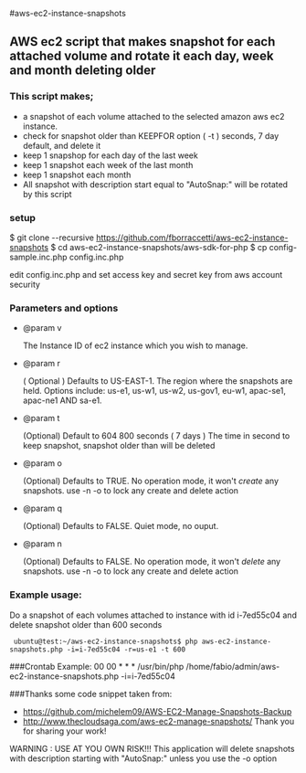 #aws-ec2-instance-snapshots 
 
## AWS ec2 script that makes snapshot for each attached volume and rotate it each day, week and month deleting older 
 
### This script makes;
* a snapshot of each volume attached to the selected amazon aws ec2 instance.
* check for snapshot older than KEEPFOR option ( -t ) seconds, 7 day default, and delete it 
* keep 1 snapshop for each day of the last week
* keep 1 snapshot each week  of the last month
* keep 1 snapshot each month
* All snapshot with description start equal to "AutoSnap:" will be rotated by this script
  
  
### setup

$ git clone --recursive https://github.com/fborraccetti/aws-ec2-instance-snapshots
$ cd aws-ec2-instance-snapshots/aws-sdk-for-php
$ cp config-sample.inc.php config.inc.php

edit config.inc.php and set access key and secret key from aws account security 


  
### Parameters and options
* @param v

	The Instance ID of ec2 instance which you wish to manage.
* @param r

	( Optional ) Defaults to US-EAST-1.
	The region where the snapshots are held.
	Options include: us-e1, us-w1, us-w2, us-gov1, eu-w1, apac-se1, apac-ne1 AND sa-e1.
* @param t

	(Optional) Default to 604 800 seconds ( 7 days )
	The time in second to keep snapshot, snapshot older than will be deleted
* @param o

	(Optional) Defaults to TRUE.
	No operation mode, it won't *create* any snapshots. use -n -o to lock any create 				   and delete action
* @param q

	(Optional) Defaults to FALSE.
	Quiet mode, no ouput.
* @param n

	(Optional) Defaults to FALSE.
	No operation mode, it won't *delete* any snapshots. use -n -o to lock any create and delete action
 
### Example usage:
Do a snapshot of each volumes attached to instance with id i-7ed55c04 and delete snapshot older than 600 seconds

     ubuntu@test:~/aws-ec2-instance-snapshots$ php aws-ec2-instance-snapshots.php -i=i-7ed55c04 -r=us-e1 -t 600


###Crontab Example:
    00 00 * * * /usr/bin/php /home/fabio/admin/aws-ec2-instance-snapshots.php -i=i-7ed55c04

###Thanks
  some code snippet taken from:
  * https://github.com/michelem09/AWS-EC2-Manage-Snapshots-Backup
  * http://www.thecloudsaga.com/aws-ec2-manage-snapshots/
  Thank you for sharing your work!
  
WARNING : USE AT YOU OWN RISK!!! This application will delete snapshots with description starting with "AutoSnap:" unless you use the -o option
